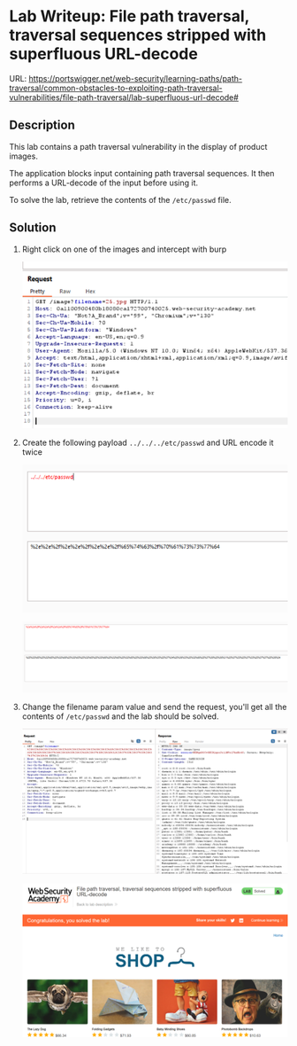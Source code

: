 # Lab Writeup: File path traversal, traversal sequences stripped with superfluous URL-decode

URL: https://portswigger.net/web-security/learning-paths/path-traversal/common-obstacles-to-exploiting-path-traversal-vulnerabilities/file-path-traversal/lab-superfluous-url-decode#

## Description

This lab contains a path traversal vulnerability in the display of product images.

The application blocks input containing path traversal sequences. It then performs a URL-decode of the input before using it.

To solve the lab, retrieve the contents of the `/etc/passwd` file.

## Solution

1. Right click on one of the images and intercept with burp

   ![double-decode-traversal](/assets/double-decode-traversal.png)

2. Create the following payload `../../../etc/passwd` and URL encode it twice

   ![double-decode-traversal-1](/assets/double-decode-traversal-1.png)

   ![double-decode-traversal-2](/assets/double-decode-traversal-2.png)

3. Change the filename param value and send the request, you'll get all the contents of `/etc/passwd` and the lab should be solved.

   ![double-decode-traversal-3](/assets/double-decode-traversal-3.png)

   ![double-decode-traversal-4](/assets/double-decode-traversal-4.png)
